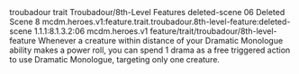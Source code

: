 <ability>
  <metadata>
    <class>troubadour</class>
    <feature_type>trait</feature_type>
    <file_dpath>Troubadour/8th-Level Features</file_dpath>
    <item_id>deleted-scene</item_id>
    <item_index>06</item_index>
    <item_name>Deleted Scene</item_name>
    <level>8</level>
    <scc>mcdm.heroes.v1:feature.trait.troubadour.8th-level-feature:deleted-scene</scc>
    <scdc>1.1.1:8.1.3.2:06</scdc>
    <source>mcdm.heroes.v1</source>
    <type>feature/trait/troubadour/8th-level-feature</type>
  </metadata>
  <effects>
    <effect type="mundane">Whenever a creature within distance of your Dramatic Monologue ability makes a power roll, you can spend 1 drama as a free triggered action to use Dramatic Monologue, targeting only one creature.</effect>
  </effects>
</ability>
